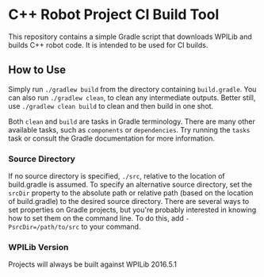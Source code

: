 # C++ Robot Project CI Build Tool
This repository contains a simple Gradle script that downloads WPILib and builds C++ robot code. It is intended to be used for CI builds.

## How to Use
Simply run `./gradlew build` from the directory containing `build.gradle`. You can also run `./gradlew clean`, to clean any intermediate outputs. Better still, use `./gradlew clean build` to clean and then build in one shot.

Both `clean` and `build` are tasks in Gradle terminology. There are many other available tasks, such as `components` or `dependencies`. Try running the `tasks` task or consult the Gradle documentation for more information.

### Source Directory
If no source directory is specified, `./src`, relative to the location of build.gradle is assumed. To specify an alternative source directory, set the `srcDir` property to the absolute path or relative path (based on the location of build.gradle) to the desired source directory. There are several ways to set properties on Gradle projects, but you're probably interested in knowing how to set them on the command line. To do this, add `-PsrcDir=/path/to/src` to your command.

### WPILib Version
Projects will always be built against WPILib 2016.5.1
